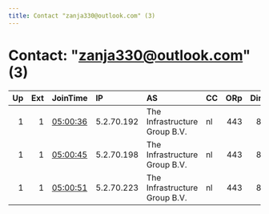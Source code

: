 ```yaml
---
title: Contact "zanja330@outlook.com" (3)
---
```


# Contact: "zanja330@outlook.com" (3)

|   Up |   Ext | JoinTime                                                                                            | IP         | AS                            | CC   |   ORp |   Dirp | OS    | Version   | Nickname   |   eFamMembers |
|-----:|------:|:----------------------------------------------------------------------------------------------------|:-----------|:------------------------------|:-----|------:|-------:|:------|:----------|:-----------|--------------:|
|    1 |     1 | [05:00:36](https://metrics.torproject.org/rs.html#details/B86AA3AD0967ABDFFA80E13A2E5329DCF1432B0D) | 5.2.70.192 | The Infrastructure Group B.V. | nl   |   443 |     80 | Linux | 0.4.5.10  | freedom    |             3 |
|    1 |     1 | [05:00:45](https://metrics.torproject.org/rs.html#details/7E09512D16460596B43B688ADADA11F2B2A4908F) | 5.2.70.198 | The Infrastructure Group B.V. | nl   |   443 |     80 | Linux | 0.4.5.10  | freedom    |             3 |
|    1 |     1 | [05:00:51](https://metrics.torproject.org/rs.html#details/49AEDEA233C32C1585FB2FDB821EFCC809CBCB88) | 5.2.70.223 | The Infrastructure Group B.V. | nl   |   443 |     80 | Linux | 0.4.5.10  | freedom    |             3 |
